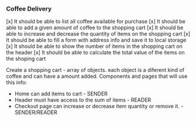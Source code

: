 ### Coffee Delivery

[x] It should be able to list all coffee available for purchase
[x] It should be able to add a given amount of coffee to the shopping cart
[x] It should be able to increase and decrease the quantity of items on the shopping cart
[x] It should be able to fill a form with address info and save it to local storage
[x] It should be able to show the number of items in the shopping cart on the header
[x] It should be able to calculate the total value of the items on the shoping cart


Create a shopping cart - array of objects. each object is a diferent kind of coffee and can have a amount added.
Components and pages that will use this info:
 - Home can add items to cart - SENDER
 - Header must have access to the sum of items - READER
 - Checkout page can increase or decrease item quantity or remove it. - SENDER/READER